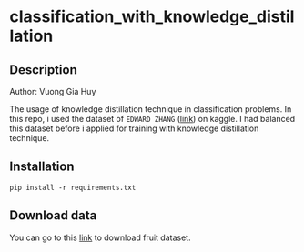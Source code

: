 # classification_with_knowledge_distillation

## Description
Author: Vuong Gia Huy

The usage of knowledge distillation technique in classification problems. In this repo, i used the dataset of `EDWARD ZHANG` ([link](https://www.kaggle.com/datasets/sshikamaru/fruit-recognition)) on kaggle. I had balanced this dataset before i applied for training with knowledge distillation technique.

## Installation
```
pip install -r requirements.txt
```

## Download data
You can go to this [link](https://www.kaggle.com/datasets/sshikamaru/fruit-recognition) to download fruit dataset.